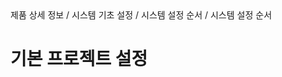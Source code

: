 <!--breadcrumb:제품 상세 정보 / 시스템 기초 설정 / 시스템 설정 순서 / 시스템 설정 순서--><span class="md-breadcrumb">제품 상세 정보 / 시스템 기초 설정 / 시스템 설정 순서 / 시스템 설정 순서</span>
# 기본 프로젝트 설정
